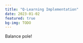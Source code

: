 ```yaml
---
title: "Q-Learning Implementation"
date: 2023-01-02
featured: true
bg-img: TODO
---
```


Balance pole!
